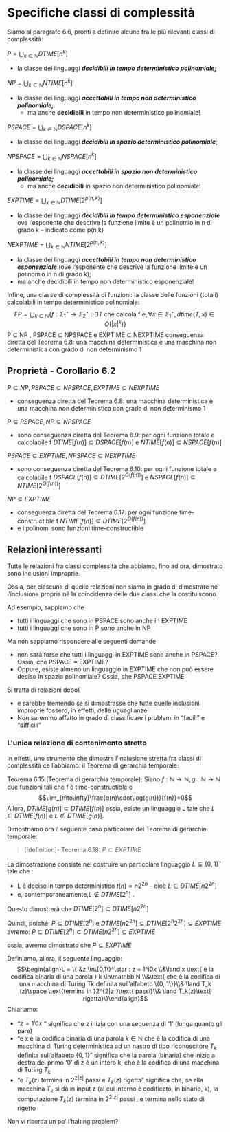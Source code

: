 # Specifiche classi di complessità

Siamo al paragrafo 6.6, pronti a definire alcune fra le più rilevanti classi di complessità: 	

$P =\bigcup_{k\in\mathbb N}DTIME[n^k]$
- la classe dei linguaggi _**decidibili in tempo deterministico polinomiale;**_

$NP =\bigcup_{k\in\mathbb N}NTIME[n^k]$
- la classe dei linguaggi _**accettabili in tempo non deterministico polinomiale;**_
	- ma anche **decidibili** in tempo non deterministico polinomiale!

$PSPACE =\bigcup_{k\in\mathbb N}DSPACE[n^k]$
- la classe dei linguaggi **_decidibili in spazio deterministico polinomiale_**; 

$NPSPACE =\bigcup_{k\in\mathbb N}NSPACE[n^k]$
- la classe dei linguaggi **_accettabili in spazio non deterministico polinomiale;_** 
	- ma anche **decidibili** in spazio non deterministico polinomiale!

$EXPTIME =\bigcup_{k\in\mathbb N}DTIME[2^{p(n,k)}]$
- la classe dei linguaggi **_decidibili in tempo deterministico esponenziale_** ove l’esponente che descrive la funzione limite è un polinomio in n di grado k – indicato come p(n,k)

$NEXPTIME =\bigcup_{k\in\mathbb N}NTIME[2^{p(n,k)}]$
- la classe dei linguaggi **_accettabili in tempo non deterministico esponenziale_** (ove l’esponente che descrive la funzione limite è un polinomio in n di grado k); 
- ma anche decidibili in tempo non deterministico esponenziale!

Infine, una classe di complessità di funzioni: la classe delle funzioni (totali) calcolabili in tempo deterministico polinomiale: 																																$$FP=\bigcup_{k\in\mathbb N} \{ f :\Sigma_1^\star \to\Sigma_2^\star : \exists T  \text{ che calcola f e}, \forall x\in\Sigma_1^\star, dtime(T,x) \in O(|x|^k)\}$$
P ⊆ NP , PSPACE ⊆ NPSPACE e EXPTIME ⊆ NEXPTIME
conseguenza diretta del Teorema 6.8: una macchina deterministica è una macchina non deterministica con grado di non determinismo 1

## Proprietà - Corollario 6.2

$P \subseteq NP , PSPACE \subseteq NPSPACE , EXPTIME \subseteq NEXPTIME$
- conseguenza diretta del Teorema 6.8: una macchina deterministica è una macchina non deterministica con grado di non determinismo 1

$P \subseteq PSPACE , NP \subseteq NPSPACE$
- sono conseguenza diretta del Teorema 6.9: per ogni funzione totale e calcolabile f					$DTIME[f(n)] \subseteq DSPACE[f(n)]$ e $NTIME[f(n)] \subseteq NSPACE[f(n)]$

$PSPACE \subseteq EXPTIME , NPSPACE \subseteq NEXPTIME$
- sono conseguenza diretta del Teorema 6.10: per ogni funzione totale e calcolabile f			$DSPACE[f(n)] \subseteq DTIME[2^{O(f(n))}]$ e $NSPACE[f(n)] \subseteq NTIME[2^{ O(f(n))}]$

$NP \subseteq EXPTIME$
- conseguenza diretta del Teorema 6.17: per ogni funzione time-constructible f 								$NTIME[f(n)] \subseteq DTIME[2^{O(f(n))}]$
- e i polinomi sono funzioni time-constructible

## Relazioni interessanti

Tutte le relazioni fra classi complessità che abbiamo, fino ad ora, dimostrato sono inclusioni improprie.

Ossia, per ciascuna di quelle relazioni non siamo in grado di dimostrare né l’inclusione propria né la coincidenza delle due classi che la costituiscono. 

Ad esempio, sappiamo che 
- tutti i linguaggi che sono in PSPACE sono anche in EXPTIME
- tutti i linguaggi che sono in P sono anche in NP

Ma non sappiamo rispondere alle seguenti domande
- non sarà forse che tutti i linguaggi in EXPTIME sono anche in PSPACE? Ossia, che 			PSPACE = EXPTIME?
- Oppure, esiste almeno un linguaggio in EXPTIME che non può essere deciso in spazio polinomiale? Ossia, che PSPACE  EXPTIME

Si tratta di relazioni deboli
- e sarebbe tremendo se si dimostrasse che tutte quelle inclusioni improprie fossero, in effetti, delle uguaglianze!
- Non saremmo affatto in grado di classificare i problemi in “facili” e “difficili”

### L'unica relazione di contenimento stretto

In effetti, uno strumento che dimostra l’inclusione stretta fra classi di complessità ce l’abbiamo: il Teorema di gerarchia temporale:

Teorema 6.15 (Teorema di gerarchia temporale):
Siano $f :\mathbb N\to\mathbb N , g :\mathbb N\to\mathbb N$ due funzioni tali che f è time-constructible e $$\lim_{n\to\infty}\frac{g(n)\cdot\log(g(n))}{f(n)}=0$$
Allora, $DTIME[g(n)]\subset  DTIME[ f (n)]$ ossia, esiste un linguaggio L tale che $L\in   DTIME[ f(n)]$ e $L\not\in  DTIME[g(n)]$. 

Dimostriamo ora il seguente caso particolare del Teorema di gerarchia temporale: 																				           

>[!definition]- Teorema 6.18: 
>$P\subset EXPTIME$

La dimostrazione consiste nel costruire un particolare linguaggio $L \subseteq \{0,1\}^\star$ tale che : 
- L è deciso in tempo deterministico $t(n) = n2^{2n}$ – cioè $L \in DTIME[n2^{2n}]$
- e, contemporaneamente,$L \not\in DTIME[2^n]$ . 

Questo dimostrerà che $DTIME[2^n]\subset DTIME[n2^{2n}]$

Quindi, poiché: 
$P \subseteq DTIME[2^n]$ e $DTIME[n2^{2n}] \subseteq DTIME[2^{n}2^{2n}] \subseteq EXPTIME$
avremo: $P \subseteq DTIME[2^n]\subset   DTIME[n2^{2n}] \subseteq EXPTIME$

ossia,  avremo dimostrato che $P\subseteq  EXPTIME$

Definiamo, allora, il seguente linguaggio:
$$\begin{align}L = \{ &z  \in\{0,1\}^\star : z = 1^i0x \\&\land x \text{ è la codifica binaria di una parola } k \in\mathbb N \\&\text{ che è la codifica  di una macchina di Turing Tk definita sull’alfabeto \{0, 1\}}\\& \land T_k (z)\space \text{termina in }2^{2|z|}\text{ passi}\\& \land T_k(z)\text{ rigetta}\}\end{align}$$
Chiariamo:
- “$z = 1^i 0 x$ “ significa che z inizia con una sequenza di ‘1’ (lunga quanto gli pare)
- “e  x è la codifica binaria di una parola $k\in\mathbb N$ che è la codifica di una macchina di Turing deterministica ad un nastro di tipo riconoscitore $T_k$ definita sull’alfabeto $\{0, 1\}$” significa che la parola (binaria) che inizia a destra del primo ‘0’ di z è un intero k, che è la codifica di una macchina di Turing $T_k$
- “e $T_k (z)$ termina in $2^{2|z|}$ passi e $T_k(z)$ rigetta” significa che, se alla macchina $T_k$ si dà in input z (al cui interno è codificato, in binario, k), la computazione $T_k (z)$ termina in $2^{2|z|}$ passi , e termina nello stato di rigetto 

Non vi ricorda un po’ l’halting problem?


